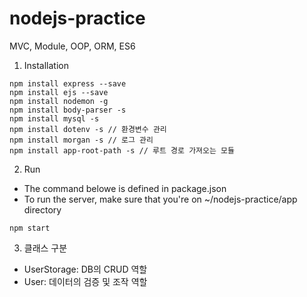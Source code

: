 # nodejs-practice

MVC, Module, OOP, ORM, ES6

1. Installation

```
npm install express --save
npm install ejs --save
npm install nodemon -g
npm install body-parser -s
npm install mysql -s
npm install dotenv -s // 환경변수 관리
npm install morgan -s // 로그 관리
npm install app-root-path -s // 루트 경로 가져오는 모듈
```

2. Run

- The command belowe is defined in package.json
- To run the server, make sure that you're on ~/nodejs-practice/app directory

```
npm start
```

3. 클래스 구분
- UserStorage: DB의 CRUD 역할
- User: 데이터의 검증 및 조작 역할